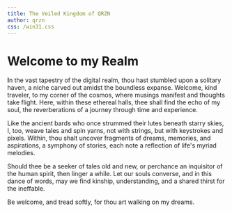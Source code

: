 ```yaml
---
title: The Veiled Kingdom of QRZN
author: qrzn
css: /win31.css
---
```


# Welcome to my Realm

**I**n the vast tapestry of the digital realm, thou hast stumbled upon a solitary haven, a niche carved out amidst the boundless expanse. Welcome, kind traveler, to my corner of the cosmos, where musings manifest and thoughts take flight. Here, within these ethereal halls, thee shall find the echo of my soul, the reverberations of a journey through time and experience.

Like the ancient bards who once strummed their lutes beneath starry skies, I, too, weave tales and spin yarns, not with strings, but with keystrokes and pixels. Within, thou shalt uncover fragments of dreams, memories, and aspirations, a symphony of stories, each note a reflection of life's myriad melodies.

Should thee be a seeker of tales old and new, or perchance an inquisitor of the human spirit, then linger a while. Let our souls converse, and in this dance of words, may we find kinship, understanding, and a shared thirst for the ineffable.

Be welcome, and tread softly, for thou art walking on my dreams.